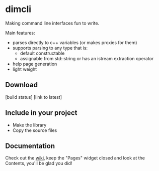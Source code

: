 # dimcli

Making command line interfaces fun to write.

Main features:
- parses directly to c++ variables (or makes proxies for them)
- supports parsing to any type that is:
  - default constructable
  - assignable from std::string or has an istream extraction operator
- help page generation
- light weight

## Download
[build status]
[link to latest]

## Include in your project
- Make the library
- Copy the source files

## Documentation
Check out the [wiki](https://github.com/gknowles/dimcli/wiki), keep the 
"Pages" widget closed and look at the Contents, you'll be glad you did!

